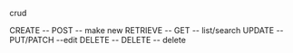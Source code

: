 crud

CREATE -- POST -- make new
RETRIEVE -- GET -- list/search
UPDATE -- PUT/PATCH --edit
DELETE -- DELETE --	delete